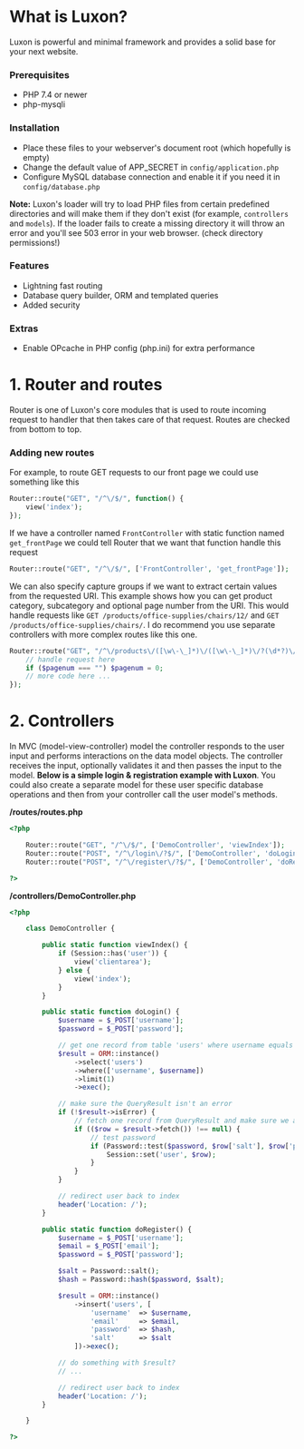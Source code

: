 # What is Luxon?
Luxon is powerful and minimal framework and provides a solid base for your next website.

### Prerequisites
- PHP 7.4 or newer
- php-mysqli

### Installation
- Place these files to your webserver's document root (which hopefully is empty)
- Change the default value of APP_SECRET in `config/application.php`
- Configure MySQL database connection and enable it if you need it in `config/database.php`

**Note:** Luxon's loader will try to load PHP files from certain predefined directories and will make them if they don't exist (for example, `controllers` and `models`). If the loader fails to create a missing directory it will throw an error and you'll see 503 error in your web browser. (check directory permissions!)

### Features
- Lightning fast routing
- Database query builder, ORM and templated queries
- Added security

### Extras
- Enable OPcache in PHP config (php.ini) for extra performance


# 1. Router and routes
Router is one of Luxon's core modules that is used to route incoming request to handler that then takes care of that request. Routes are checked from bottom to top.

### Adding new routes
For example, to route GET requests to our front page we could use something like this
```php
Router::route("GET", "/^\/$/", function() {
    view('index');
});
```

If we have a controller named `FrontController` with static function named `get_frontPage` we could tell Router that we want that function handle this request
```php
Router::route("GET", "/^\/$/", ['FrontController', 'get_frontPage']);
```

We can also specify capture groups if we want to extract certain values from the requested URI. This example shows how you can get product category, subcategory and optional page number from the URI.
This would handle requests like `GET /products/office-supplies/chairs/12/` and `GET /products/office-supplies/chairs/`. I do recommend you use separate controllers with more complex routes like this one.
```php
Router::route("GET", "/^\/products\/([\w\-\_]*)\/([\w\-\_]*)\/?(\d*?)\/?$/", function($maincat, $subcat, $pagenum) {
    // handle request here
    if ($pagenum === "") $pagenum = 0;
    // more code here ...
});
```

# 2. Controllers
In MVC (model-view-controller) model the controller responds to the user input and performs interactions on the data model objects. The controller receives the input, optionally validates it and then passes the input to the model. **Below is a simple login & registration example with Luxon**. You could also create a separate model for these user specific database operations and then from your controller call the user model's methods.

**/routes/routes.php**
```php
<?php

    Router::route("GET", "/^\/$/", ['DemoController', 'viewIndex']);
    Router::route("POST", "/^\/login\/?$/", ['DemoController', 'doLogin']);
    Router::route("POST", "/^\/register\/?$/", ['DemoController', 'doRegister']);

?>
```

**/controllers/DemoController.php**
```php
<?php

    class DemoController {

        public static function viewIndex() {
            if (Session::has('user')) {
                view('clientarea');
            } else {
                view('index');
            }
        }

        public static function doLogin() {
            $username = $_POST['username'];
            $password = $_POST['password'];

            // get one record from table 'users' where username equals $username
            $result = ORM::instance()
                ->select('users')
                ->where(['username', $username])
                ->limit(1)
                ->exec();

            // make sure the QueryResult isn't an error
            if (!$result->isError) {
                // fetch one record from QueryResult and make sure we actually got a record
                if (($row = $result->fetch()) !== null) {
                    // test password
                    if (Password::test($password, $row['salt'], $row['password'])) {
                        Session::set('user', $row);
                    }
                }
            }

            // redirect user back to index
            header('Location: /');
        }

        public static function doRegister() {
            $username = $_POST['username'];
            $email = $_POST['email'];
            $password = $_POST['password'];

            $salt = Password::salt();
            $hash = Password::hash($password, $salt);

            $result = ORM::instance()
                ->insert('users', [
                    'username'  => $username,
                    'email'     => $email,
                    'password'  => $hash,
                    'salt'      => $salt
                ])->exec();

            // do something with $result?
            // ...

            // redirect user back to index
            header('Location: /');
        }

    }

?>
```